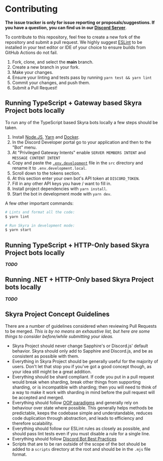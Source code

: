 # Contributing

**The issue tracker is only for issue reporting or proposals/suggestions. If you have a question, you can find us in our
[Discord Server]**.

To contribute to this repository, feel free to create a new fork of the repository and submit a pull request. We highly
suggest [ESLint] to be installed in your text editor or IDE of your choice to ensure builds from GitHub Actions do not
fail.

1. Fork, clone, and select the **main** branch.
1. Create a new branch in your fork.
1. Make your changes.
1. Ensure your linting and tests pass by running `yarn test && yarn lint`
1. Commit your changes, and push them.
1. Submit a Pull Request!

## Running TypeScript + Gateway based Skyra Project bots locally

To run any of the TypeScript based Skyra bots locally a few steps should be taken.

1. Install [Node.JS], [Yarn] and [Docker].
1. In the Discord Developer portal go to your application and then to the "Bot" menu.
1. At "Privileged Gateway Intents" enable `SERVER MEMBERS INTENT` and `MESSAGE CONTENT INTENT`
1. Copy and paste the [`.env.development`] file in the `src` directory and rename it to `.env.development.local`.
1. Scroll down to the tokens section.
1. At this section enter your own bot's API token at `DISCORD_TOKEN`.
1. Fill in any other API keys you have / want to fill in.
1. Install project dependencies with `yarn install`.
1. Start the bot in development mode with `yarn dev`.

A few other important commands:

```bash
# Lints and format all the code:
$ yarn lint

# Run Skyra in development mode:
$ yarn start
```

## Running TypeScript + HTTP-Only based Skyra Project bots locally

**_TODO_**

## Running .NET + HTTP-Only based Skyra Project bots locally

**_TODO_**

## Skyra Project Concept Guidelines

There are a number of guidelines considered when reviewing Pull Requests to be merged. _This is by no means an
exhaustive list, but here are some things to consider before/while submitting your ideas._

- Skyra Project should never change Sapphire's or Discord.js' default behavior. Skyra should only add to Sapphire and
  Discord.js, and be as consistent as possible with them.
- Everything in Skyra Project should be generally useful for the majority of users. Don't let that stop you if you've
  got a good concept though, as your idea still might be a great addition.
- Everything should be shard compliant. If code you put in a pull request would break when sharding, break other things
  from supporting sharding, or is incompatible with sharding; then you will need to think of a way to make it work with
  sharding in mind before the pull request will be accepted and merged.
- Everything should follow [OOP paradigms] and generally rely on behaviour over state where possible. This generally
  helps methods be predictable, keeps the codebase simple and understandable, reduces code duplication through
  abstraction, and leads to efficiency and therefore scalability.
- Everything should follow our ESLint rules as closely as possible, and should pass lint tests even if you must disable
  a rule for a single line.
- Everything should follow [Discord Bot Best Practices]
- Scripts that are to be ran outside of the scope of the bot should be added to a `scripts` directory at the root and should be in the
  `.mjs` file format.

<!-- Link Dump -->

[discord server]: https://join.skyra.pw
[eslint]: https://eslint.org/
[node.js]: https://nodejs.org/en/download/
[yarn]: https://classic.yarnpkg.com/en/docs/install
[docker]: https://www.docker.com
[oop paradigms]: https://en.wikipedia.org/wiki/Object-oriented_programming
[discord bot best practices]: https://github.com/meew0/discord-bot-best-practices
[`.env.development`]: /src/.env.development

